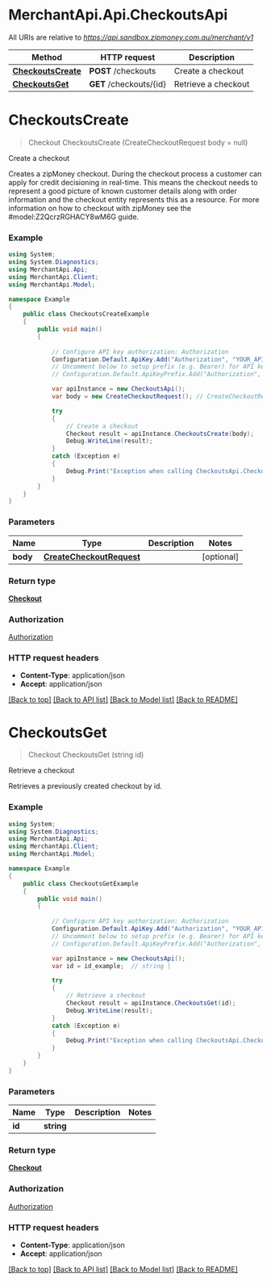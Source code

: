 # MerchantApi.Api.CheckoutsApi

All URIs are relative to *https://api.sandbox.zipmoney.com.au/merchant/v1*

Method | HTTP request | Description
------------- | ------------- | -------------
[**CheckoutsCreate**](CheckoutsApi.md#checkoutscreate) | **POST** /checkouts | Create a checkout
[**CheckoutsGet**](CheckoutsApi.md#checkoutsget) | **GET** /checkouts/{id} | Retrieve a checkout


<a name="checkoutscreate"></a>
# **CheckoutsCreate**
> Checkout CheckoutsCreate (CreateCheckoutRequest body = null)

Create a checkout

Creates a zipMoney checkout.  During the checkout process a customer can apply for credit decisioning in real-time. This means the checkout needs to represent a good picture of known customer details along with order information and the checkout entity represents this as a resource.  For more information on how to checkout with zipMoney see the #model:Z2QcrzRGHACY8wM6G guide.

### Example
```csharp
using System;
using System.Diagnostics;
using MerchantApi.Api;
using MerchantApi.Client;
using MerchantApi.Model;

namespace Example
{
    public class CheckoutsCreateExample
    {
        public void main()
        {
            
            // Configure API key authorization: Authorization
            Configuration.Default.ApiKey.Add("Authorization", "YOUR_API_KEY");
            // Uncomment below to setup prefix (e.g. Bearer) for API key, if needed
            // Configuration.Default.ApiKeyPrefix.Add("Authorization", "Bearer");

            var apiInstance = new CheckoutsApi();
            var body = new CreateCheckoutRequest(); // CreateCheckoutRequest |  (optional) 

            try
            {
                // Create a checkout
                Checkout result = apiInstance.CheckoutsCreate(body);
                Debug.WriteLine(result);
            }
            catch (Exception e)
            {
                Debug.Print("Exception when calling CheckoutsApi.CheckoutsCreate: " + e.Message );
            }
        }
    }
}
```

### Parameters

Name | Type | Description  | Notes
------------- | ------------- | ------------- | -------------
 **body** | [**CreateCheckoutRequest**](CreateCheckoutRequest.md)|  | [optional] 

### Return type

[**Checkout**](Checkout.md)

### Authorization

[Authorization](../README.md#Authorization)

### HTTP request headers

 - **Content-Type**: application/json
 - **Accept**: application/json

[[Back to top]](#) [[Back to API list]](../README.md#documentation-for-api-endpoints) [[Back to Model list]](../README.md#documentation-for-models) [[Back to README]](../README.md)

<a name="checkoutsget"></a>
# **CheckoutsGet**
> Checkout CheckoutsGet (string id)

Retrieve a checkout

Retrieves a previously created checkout by id.

### Example
```csharp
using System;
using System.Diagnostics;
using MerchantApi.Api;
using MerchantApi.Client;
using MerchantApi.Model;

namespace Example
{
    public class CheckoutsGetExample
    {
        public void main()
        {
            
            // Configure API key authorization: Authorization
            Configuration.Default.ApiKey.Add("Authorization", "YOUR_API_KEY");
            // Uncomment below to setup prefix (e.g. Bearer) for API key, if needed
            // Configuration.Default.ApiKeyPrefix.Add("Authorization", "Bearer");

            var apiInstance = new CheckoutsApi();
            var id = id_example;  // string | 

            try
            {
                // Retrieve a checkout
                Checkout result = apiInstance.CheckoutsGet(id);
                Debug.WriteLine(result);
            }
            catch (Exception e)
            {
                Debug.Print("Exception when calling CheckoutsApi.CheckoutsGet: " + e.Message );
            }
        }
    }
}
```

### Parameters

Name | Type | Description  | Notes
------------- | ------------- | ------------- | -------------
 **id** | **string**|  | 

### Return type

[**Checkout**](Checkout.md)

### Authorization

[Authorization](../README.md#Authorization)

### HTTP request headers

 - **Content-Type**: application/json
 - **Accept**: application/json

[[Back to top]](#) [[Back to API list]](../README.md#documentation-for-api-endpoints) [[Back to Model list]](../README.md#documentation-for-models) [[Back to README]](../README.md)

